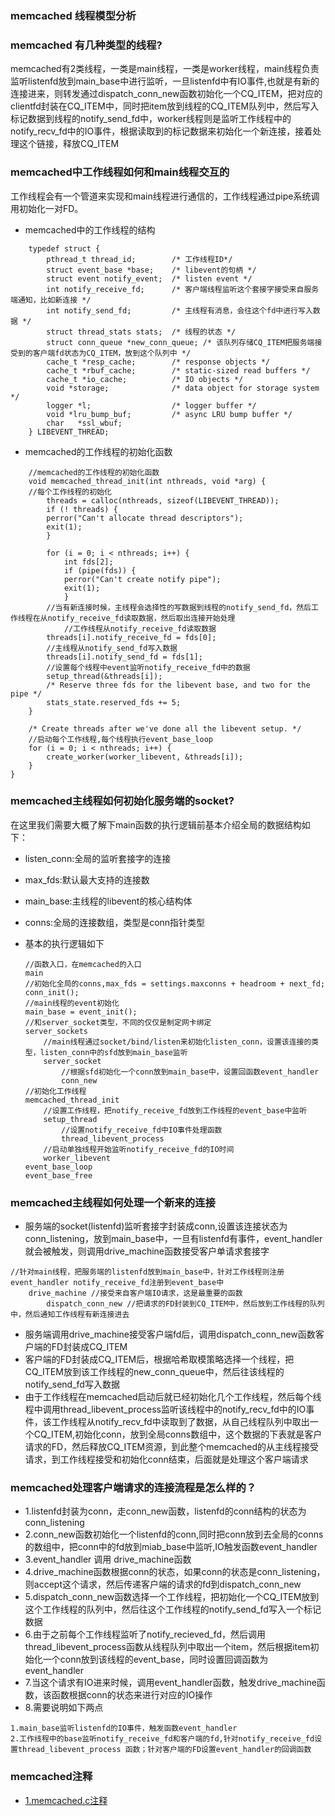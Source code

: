 ### memcached 线程模型分析



### memcached 有几种类型的线程?
memcached有2类线程，一类是main线程，一类是worker线程，main线程负责监听listenfd放到main_base中进行监听，一旦listenfd中有IO事件,也就是有新的连接进来，则转发通过dispatch_conn_new函数初始化一个CQ_ITEM，把对应的clientfd封装在CQ_ITEM中，同时把item放到线程的CQ_ITEM队列中，然后写入标记数据到线程的notify_send_fd中，worker线程则是监听工作线程中的notify_recv_fd中的IO事件，根据读取到的标记数据来初始化一个新连接，接着处理这个链接，释放CQ_ITEM

### memcached中工作线程如何和main线程交互的
工作线程会有一个管道来实现和main线程进行通信的，工作线程通过pipe系统调用初始化一对FD。

- memcached中的工作线程的结构
```
	typedef struct {
		pthread_t thread_id;        /* 工作线程ID*/
		struct event_base *base;    /* libevent的句柄 */
		struct event notify_event;  /* listen event */
		int notify_receive_fd;      /* 客户端线程监听这个套接字接受来自服务端通知，比如新连接 */
		int notify_send_fd;         /* 主线程有消息，会往这个fd中进行写入数据 */
		struct thread_stats stats;  /* 线程的状态 */
		struct conn_queue *new_conn_queue; /* 该队列存储CQ_ITEM把服务端接受到的客户端fd状态为CQ_ITEM，放到这个队列中 */
		cache_t *resp_cache;        /* response objects */
		cache_t *rbuf_cache;        /* static-sized read buffers */
		cache_t *io_cache;          /* IO objects */
		void *storage;              /* data object for storage system */
		logger *l;                  /* logger buffer */
		void *lru_bump_buf;         /* async LRU bump buffer */
		char   *ssl_wbuf;
	} LIBEVENT_THREAD;
```
-  memcached的工作线程的初始化函数
```
	//memcached的工作线程的初始化函数
	void memcached_thread_init(int nthreads, void *arg) {
	//每个工作线程的初始化
		threads = calloc(nthreads, sizeof(LIBEVENT_THREAD));
		if (! threads) {
	    perror("Can't allocate thread descriptors");
	    exit(1);
		}
	
		for (i = 0; i < nthreads; i++) {
	    	int fds[2];
	    	if (pipe(fds)) {
	        perror("Can't create notify pipe");
	        exit(1);
	    	}
	    //当有新连接时候，主线程会选择性的写数据到线程的notify_send_fd，然后工作线程在从notify_receive_fd读取数据，然后取出连接开始处理
			//工作线程从notify_receive_fd读取数据
	    threads[i].notify_receive_fd = fds[0];
		//主线程从notify_send_fd写入数据
	    threads[i].notify_send_fd = fds[1];
		//设置每个线程中event监听notify_receive_fd中的数据
	    setup_thread(&threads[i]);
	    /* Reserve three fds for the libevent base, and two for the pipe */
	    stats_state.reserved_fds += 5;
	}
	
	/* Create threads after we've done all the libevent setup. */
	//启动每个工作线程,每个线程执行event_base_loop
	for (i = 0; i < nthreads; i++) {
	    create_worker(worker_libevent, &threads[i]);
	}
}
```

### memcached主线程如何初始化服务端的socket?

在这里我们需要大概了解下main函数的执行逻辑前基本介绍全局的数据结构如下：

- listen_conn:全局的监听套接字的连接
- max_fds:默认最大支持的连接数
- main_base:主线程的libevent的核心结构体
- conns:全局的连接数组，类型是conn指针类型
	
- 基本的执行逻辑如下
	```
	//函数入口，在memcached的入口
	main 
	//初始化全局的conns,max_fds = settings.maxconns + headroom + next_fd;
	conn_init();
	//main线程的event初始化
	main_base = event_init();
	//和server_socket类型，不同的仅仅是制定网卡绑定
	server_sockets 
		//main线程通过socket/bind/listen来初始化listen_conn，设置该连接的类型，listen_conn中的sfd放到main_base监听
		server_socket 
			//根据sfd初始化一个conn放到main_base中，设置回函数event_handler
			conn_new 
	//初始化工作线程
	memcached_thread_init 
		//设置工作线程，把notify_receive_fd放到工作线程的event_base中监听
		setup_thread 
			//设置notify_receive_fd中IO事件处理函数
			thread_libevent_process 
		//启动单独线程开始监听notify_receive_fd的IO时间
		worker_libevent 
	event_base_loop
	event_base_free
	```
	
### memcached主线程如何处理一个新来的连接
- 服务端的socket(listenfd)监听套接字封装成conn,设置该连接状态为conn_listening，放到main_base中，一旦有listenfd有事件，event_handler就会被触发，则调用drive_machine函数接受客户单请求套接字
```
//针对main线程，把服务端的listenfd放到main_base中，针对工作线程则注册
event_handler notify_receive_fd注册到event_base中
	drive_machine //接受来自客户端IO请求，这是最重要的函数
		dispatch_conn_new //把请求的FD封装到CQ_ITEM中，然后放到工作线程的队列中，然后通知工作线程有新连接进去
```
- 服务端调用drive_machine接受客户端fd后，调用dispatch_conn_new函数客户端的FD封装成CQ_ITEM
- 客户端的FD封装成CQ_ITEM后，根据哈希取模策略选择一个线程，把CQ_ITEM放到该工作线程的new_conn_queue中，然后往该线程的notify_send_fd写入数据
- 由于工作线程在memcached启动后就已经初始化几个工作线程，然后每个线程中调用thread_libevent_process监听该线程中的notify_recv_fd中的IO事件，该工作线程从notify_recv_fd中读取到了数据，从自己线程队列中取出一个CQ_ITEM,初始化conn，放到全局conns数组中，这个数据的下表就是客户请求的FD，然后释放CQ_ITEM资源，到此整个memcached的从主线程接受请求，到工作线程接受和初始化conn结束，后面就是处理这个客户端请求

### memcached处理客户端请求的连接流程是怎么样的？

- 1.listenfd封装为conn，走conn_new函数，listenfd的conn结构的状态为conn_listening
- 2.conn_new函数初始化一个listenfd的conn,同时把conn放到去全局的conns的数组中，把conn中的fd放到miab_base中监听,IO触发函数event_handler
- 3.event_handler 调用 drive_machine函数
- 4.drive_machine函数根据conn的状态，如果conn的状态是conn_listening，则accept这个请求，然后传递客户端的请求的fd到dispatch_conn_new
- 5.dispatch_conn_new函数选择一个工作线程，把初始化一个CQ_ITEM放到这个工作线程的队列中，然后往这个工作线程的notify_send_fd写入一个标记数据
- 6.由于之前每个工作线程监听了notify_recieved_fd，然后调用thread_libevent_process函数从线程队列中取出一个item，然后根据item初始化一个conn放到该线程的event_base，同时设置回调函数为event_handler
- 7.当这个请求有IO进来时候，调用event_handler函数，触发drive_machine函数，该函数根据conn的状态来进行对应的IO操作
- 8.需要说明如下两点
```
1.main_base监听listenfd的IO事件，触发函数event_handler
2.工作线程中的base监听notify_receive_fd和客户端的fd,针对notify_receive_fd设置thread_libevent_process 函数；针对客户端的FD设置event_handler的回调函数
```
### memcached注释
- [1.memcached.c注释](../memcached-1.6.6/memcached.c)
